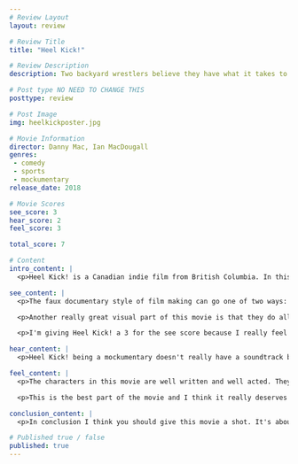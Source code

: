 ```yaml
---
# Review Layout
layout: review

# Review Title
title: "Heel Kick!"

# Review Description
description: Two backyard wrestlers believe they have what it takes to be real wrestlers are followed around by a documentary crew.

# Post type NO NEED TO CHANGE THIS
posttype: review

# Post Image
img: heelkickposter.jpg

# Movie Information
director: Danny Mac, Ian MacDougall
genres:
 - comedy
 - sports
 - mockumentary
release_date: 2018

# Movie Scores
see_score: 3
hear_score: 2
feel_score: 3

total_score: 7

# Content
intro_content: |
  <p>Heel Kick! is a Canadian indie film from British Columbia. In this mockumentary style film we follow two burnout friends, Reggie (played by Danny Mac) and Maurice (played by Chris Wilcox), who believe they can make it as pro wrestlers. The big problem is they are actually terrible and may not have what it takes to go pro.</p>

see_content: |
  <p>The faux documentary style of film making can go one of two ways: it can feel like a real documentary and be actually believable even with the somewhat silly or comical nature of the characters, or it can be just be another movie that has a few single camera scenes that tries to be documentary. This is the big difference between what makes old seasons of Trailer Park Boys feel so real vs the Netflix seasons and how they just feel like another sitcom or something. I'm happy to say that Heel Kick! does the former and does such a great job with the documentary style that it legitimately feels real.</p>

  <p>Another really great visual part of this movie is that they do all their own stunts and it really shows. Especially with some of the more intense wrestling scenes, like a jump off the roof onto a homemade wrestling ring. Another great mention is a scene where one character drinks raw eggs. These scenes really add to the real feeling of this movie. You really feel like the characters are real and that what you are watching is real.</p>

  <p>I'm giving Heel Kick! a 3 for the see score because I really feel like they put in serious effort to make the documentary style feel legitimate and real. I believe they really took advantage of the tools they had to make this movie look and feel the way it does.</p>

hear_content: |
  <p>Heel Kick! being a mockumentary doesn't really have a soundtrack but there a few scenes with some well placed music. The audio for the movie fits the style well but doesn't really do anything above and beyond here. Everything is good and I give it a 2 because of that. It's good and there's some fitting music in some scenes but it doesn't really do anything to go above and beyond. Maybe I'm being unfair because I don't really even know how this style movie could go above and beyond. But a 2 is still a good score and there is nothing wrong with that.</p>

feel_content: |
  <p>The characters in this movie are well written and well acted. They feel genuine and real. You know people like these characters and you can relate to them. The acting is what really sells it. It just feels so real and I love that. It really reminds me of old Trailer Park Boys. You have met or maybe even grew up with people just like these characters. They may be dumb or silly or even just ridiculous but they are believable.</p>

  <p>This is the best part of the movie and I think it really deserves a score of 3. I keep saying it feels real and I really wanna push that point home. These characters are goofy and dumb but they are so genuine and you just want them to win. You root for them and you believe in their story. It's really something special.</p>

conclusion_content: |
  <p>In conclusion I think you should give this movie a shot. It's about backyard wrestlers trying to go pro but you really don't need to be a fan of wrestling to enjoy this movie, I certainly am not a big wrestling fan. If you liked old school Trailer Park Boys, or even just that style of mockumentary film making you will likely really like this movie and have a lot of laughs.</p>

# Published true / false
published: true
---
```


